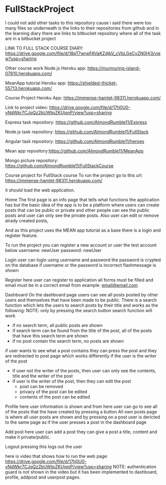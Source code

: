 # FullStackProject

I could not  add other tasks to this repository cause i said there were too many files so underneath is the links to their repositories from github and 
in the learning diary there are links to bitbucket repository where all of the task are in a bitbucket project


LINK TO FULL STACK COURSE DIARY: https://drive.google.com/file/d/18pT7wnpFAVaKZdjbV_cVbLGeCyZN0Hj3/view?usp=sharing



Other course work
Node.js Heroku app: https://murmuring-island-07810.herokuapp.com/

MeanApp tutorial Heroku app: https://shielded-thicket-55713.herokuapp.com/ 

Course Project Heroku App: https://immense-hamlet-98311.herokuapp.com/ 

Link to project video: https://drive.google.com/file/d/17tj0U0-yNdWkr7CJqQz2bUWtpZKUjqnP/view?usp=sharing

Express task repository: https://github.com/AlmondRumble11/Express

Node.js task repository: https://github.com/AlmondRumble11/FullStack

Angular task repository: https://github.com/AlmondRumble11/heroes

Mean app repository:https://github.com/AlmondRumble11/MeanApp

Mongo picture repository: https://github.com/AlmondRumble11/FullStackCourse

Course project for FullStack course
To run the project go to this url:
https://immense-hamlet-98311.herokuapp.com/

it should load the web application.

Home
The first page is an info page that tells what functions the application has
but the basic idea of the app is to be a platform where users can create posts that can
be public or private and other people can see the public posts and user can only see the private posts.
Also user can edit or remove alrady created posts,

And as this project uses the MEAN app tutorial as a base there is a login and register feature.

To run the project you can register a new account or user the test account below
username: newUser
password: newUser



Login
user can login using username and password
the password is crypted on the database
if username or the password is incorrect flashmessage is shown

Register
here user can register to application
all forms must be filled and email must be in a correct email from
example: email@email.com


Dashboard
On the dashboard page users can see all posts posted by other users and themselves that have been made to be public.
There is a search function which lets the users to search posts by their title and works as the following:
  NOTE: only by pressing the search button search function will work
  - if no search term, all public posts are shown
  - if search term can be found from the title of the post, all of the posts that have this search term are shown
  - if no post contain the search term, no posts are shown
  
 if user wants to see what a post contains they can press the post and they are redirected to post page which works differently if the user is the writer of the post
  - if user not the writer of the posts, then user can only see the contents, title and the writer of the post
  - if user is the writer of the post, then they can edit the post
      - post can be removed 
      - privacy of the post can be edited
      - contents of the post can be edited
      
Profile
here user information is shown and from here user can go to see all of the posts that the have created by pressing a button
All own posts page is where all user posts are shown and by pressing on a post user is dericted to the same page as if the user presses a post in the dashboard page

Add post
here user can add a post
they can give a post a title, content and make it private/public.

Logout
pressing this logs out the user

here is video that shows how to run the web page: https://drive.google.com/file/d/17tj0U0-yNdWkr7CJqQz2bUWtpZKUjqnP/view?usp=sharing
NOTE: authentication guard is not shown in the video but it has been implemented to dashboard, profile, addpost and userpost pages.







